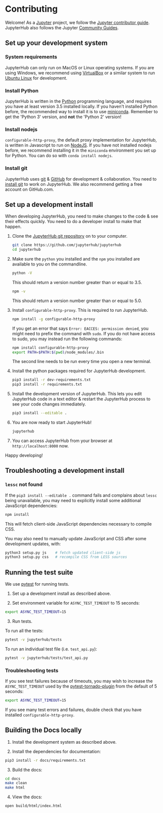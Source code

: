 # Contributing

Welcome! As a [Jupyter](https://jupyter.org) project, we follow the [Jupyter contributor guide](https://jupyter.readthedocs.io/en/latest/contributor/content-contributor.html).
JupyterHub also follows the Jupyter [Community Guides](https://jupyter.readthedocs.io/en/latest/community/content-community.html).


## Set up your development system

### System requirements

JupyterHub can only run on MacOS or Linux operating systems. If you
are using Windows, we recommend using [VirtualBox](https://www.virtualbox.org/)
or a similar system to run [Ubuntu Linux](https://www.ubuntu.com/)
for development.

### Install Python

JupyterHub is written in the [Python](https://python3.org) programming
language, and requires you have at least version 3.5 installed locally.
If you haven't installed Python before, the recommended way to install
it is to use [miniconda](https://conda.io/miniconda.html). Remember
to get the 'Python 3' version, and **not** the 'Python 2' version!

### Install nodejs

`configurable-http-proxy`, the default proxy implementation for JupyterHub,
is written in Javascript to run on [NodeJS](https://nodejs.org/en/). If
you have not installed nodejs before, we recommend installing it in the
`miniconda` environment you set up for Python. You can do so with
`conda install nodejs`.

### Install git

JupyterHub uses [git](https://git-scm.com) & [GitHub](https://github.com)
for development & collaboration. You need to [install git](https://git-scm.com/book/en/v2/Getting-Started-Installing-Git)
to work on JupyterHub. We also recommend getting a free account
on GitHub.com.

## Set up a development install

When developing JupyterHub, you need to make changes to the code
& see their effects quickly. You need to do a developer install
to make that happen.

1. Clone the [JupyterHub git repository](https://github.com/jupyterhub/jupyterhub)
   on to your computer.

   ```bash
   git clone https://github.com/jupyterhub/jupyterhub
   cd jupyterhub
   ```

2. Make sure the `python` you installed and the `npm` you installed
   are available to you on the commandline.

   ```bash
   python -V
   ```

   This should return a version number greater than or equal to 3.5.

   ```bash
   npm -v
   ```

   This should return a version number greater than or equal to 5.0.

3. Install `configurable-http-proxy`. This is required to run JupyterHub.

   ```bash
   npm install -g configurable-http-proxy
   ```

   If you get an error that says `Error: EACCES: permission denied`,
   you might need to prefix the command with `sudo`. If you do not have
   access to sudo, you may instead run the following commands:

   ```bash
   npm install configurable-http-proxy
   export PATH=$PATH:$(pwd)/node_modules/.bin
   ```

   The second line needs to be run every time you open a new terminal.

4. Install the python packages required for JupyterHub development.

   ```bash
   pip3 install -r dev-requirements.txt
   pip3 install -r requirements.txt
   ```

5. Install the development version of JupyterHub. This lets you edit
   JupyterHub code in a text editor & restart the JupyterHub process
   to see your code changes immediately.

   ```bash
   pip3 install --editable .
   ```

6. You are now ready to start JupyterHub!

   ```bash
   jupyterhub
   ```

7. You can access JupyterHub from your browser at `http://localhost:8000`
   now.

Happy developing!

## Troubleshooting a development install

### `lessc` not found

If the `pip3 install --editable .` command fails and complains about `lessc`
being unavailable, you may need to explicitly install some additional
JavaScript dependencies:

```bash
npm install
```

This will fetch client-side JavaScript dependencies necessary to compile CSS.

You may also need to manually update JavaScript and CSS after some development
updates, with:

```bash
python3 setup.py js    # fetch updated client-side js
python3 setup.py css   # recompile CSS from LESS sources
```

## Running the test suite

We use [pytest](http://doc.pytest.org/en/latest/) for running tests. 

1. Set up a development install as described above. 

2. Set environment variable for `ASYNC_TEST_TIMEOUT` to 15 seconds:

```bash
export ASYNC_TEST_TIMEOUT=15
```

3. Run tests.

To run all the tests:

```bash
pytest -v jupyterhub/tests
```

To run an individual test file (i.e. `test_api.py`):

```bash
pytest -v jupyterhub/tests/test_api.py
```

### Troubleshooting tests

If you see test failures because of timeouts, you may wish to increase the
`ASYNC_TEST_TIMEOUT` used by the
[pytest-tornado-plugin](https://github.com/eugeniy/pytest-tornado/blob/c79f68de2222eb7cf84edcfe28650ebf309a4d0c/README.rst#markers)
from the default of 5 seconds:

```bash
export ASYNC_TEST_TIMEOUT=15
```

If you see many test errors and failures, double check that you have installed
`configurable-http-proxy`.

## Building the Docs locally

1. Install the development system as described above.

2. Install the dependencies for documentation:

```bash
pip3 install -r docs/requirements.txt
```

3. Build the docs:

```bash
cd docs
make clean
make html
```

4. View the docs:

```bash
open build/html/index.html
```
